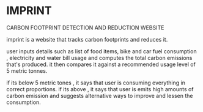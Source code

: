# IMPRINT 
CARBON FOOTPRINT DETECTION AND REDUCTION WEBSITE

imprint is a website that tracks carbon footprints and reduces it. 

user inputs details such as list of food items, bike and car fuel consumption , electricity and water bill usage and computes the total carbon emissions that's produced. it then compares it against a recommended usage level of 5 metric tonnes. 

if its below 5 metric tones , it says that user is consuming everything in correct proportions. if its above , it says that user is emits high amounts of carbon emission and suggests alternative ways to improve and lessen the consumption.
